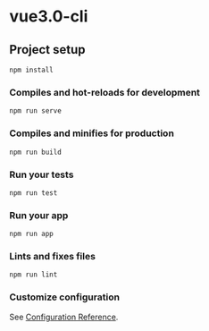 # vue3.0-cli

## Project setup
```
npm install
```

### Compiles and hot-reloads for development
```
npm run serve
```

### Compiles and minifies for production
```
npm run build
```

### Run your tests
```
npm run test
```

### Run your app
```
npm run app
```

### Lints and fixes files
```
npm run lint
```

### Customize configuration
See [Configuration Reference](https://cli.vuejs.org/config/).
